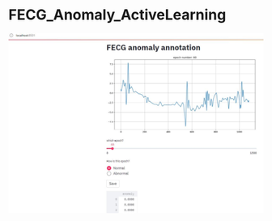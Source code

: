 # FECG_Anomaly_ActiveLearning
![alt text](https://github.com/antecessor/FECG_Anomaly_ActiveLearning/blob/master/streamlitApp.JPG?raw=true)
